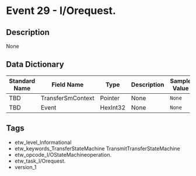 # Event 29 - I/Orequest.

## Description
None

## Data Dictionary
|Standard Name|Field Name|Type|Description|Sample Value|
|---|---|---|---|---|
|TBD|TransferSmContext|Pointer|None|`None`|
|TBD|Event|HexInt32|None|`None`|

## Tags
* etw_level_Informational
* etw_keywords_TransferStateMachine TransmitTransferStateMachine
* etw_opcode_I/OStateMachineoperation.
* etw_task_I/Orequest.
* version_1